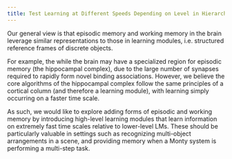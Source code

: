 ```yaml
---
title: Test Learning at Different Speeds Depending on Level in Hierarchy
---
```


Our general view is that episodic memory and working memory in the brain leverage similar representations to those in learning modules, i.e. structured reference frames of discrete objects.

For example, the while the brain may have a specialized region for episodic memory (the hippocampal complex), due to the large number of synapses required to rapidly form novel binding associations. However, we believe the core algorithms of the hippocampal complex follow the same principles of a cortical column (and therefore a learning module), with learning simply occurring on a faster time scale.

As such, we would like to explore adding forms of episodic and working memory by introducing high-level learning modules that learn information on extremely fast time scales relative to lower-level LMs. These should be particularly valuable in settings such as recognizing multi-object arrangements in a scene, and providing memory when a Monty system is performing a multi-step task.